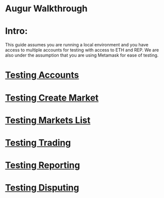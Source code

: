 Augur Walkthrough
==================

# Intro:

This guide assumes you  are running a local environment and you have access to multiple accounts for testing with access to ETH and REP. We are also under the assumption that you are using Metamask for ease of testing. 

# [Testing Accounts](/account.md)

# [Testing Create Market](/createMarket.md)

# [Testing Markets List](/marketsList.md)

# [Testing Trading](/trading.md)

# [Testing Reporting](/reporting.md)

# [Testing Disputing](/disputing.md)